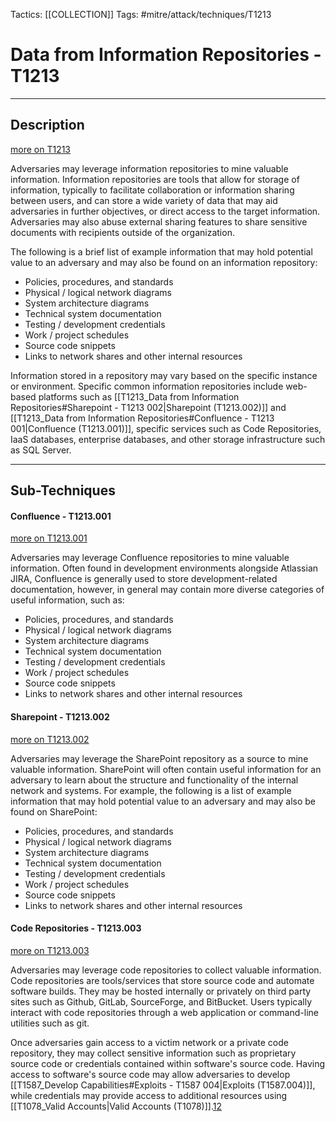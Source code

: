 Tactics: [[COLLECTION]]
Tags: #mitre/attack/techniques/T1213  

# Data from Information Repositories - T1213
---
## Description
[more on T1213](https://attack.mitre.org/techniques/T1213)

Adversaries may leverage information repositories to mine valuable information. Information repositories are tools that allow for storage of information, typically to facilitate collaboration or information sharing between users, and can store a wide variety of data that may aid adversaries in further objectives, or direct access to the target information. Adversaries may also abuse external sharing features to share sensitive documents with recipients outside of the organization.

The following is a brief list of example information that may hold potential value to an adversary and may also be found on an information repository:

-   Policies, procedures, and standards
-   Physical / logical network diagrams
-   System architecture diagrams
-   Technical system documentation
-   Testing / development credentials
-   Work / project schedules
-   Source code snippets
-   Links to network shares and other internal resources

Information stored in a repository may vary based on the specific instance or environment. Specific common information repositories include web-based platforms such as [[T1213_Data from Information Repositories#Sharepoint - T1213 002|Sharepoint (T1213.002)]] and [[T1213_Data from Information Repositories#Confluence - T1213 001|Confluence (T1213.001)]], specific services such as Code Repositories, IaaS databases, enterprise databases, and other storage infrastructure such as SQL Server.

---
## Sub-Techniques

#### Confluence - T1213.001
[more on T1213.001](https://attack.mitre.org/techniques/T1213/001)

Adversaries may leverage Confluence repositories to mine valuable information. Often found in development environments alongside Atlassian JIRA, Confluence is generally used to store development-related documentation, however, in general may contain more diverse categories of useful information, such as:

-   Policies, procedures, and standards
-   Physical / logical network diagrams
-   System architecture diagrams
-   Technical system documentation
-   Testing / development credentials
-   Work / project schedules
-   Source code snippets
-   Links to network shares and other internal resources

#### Sharepoint - T1213.002
[more on T1213.002](https://attack.mitre.org/techniques/T1213/002)

Adversaries may leverage the SharePoint repository as a source to mine valuable information. SharePoint will often contain useful information for an adversary to learn about the structure and functionality of the internal network and systems. For example, the following is a list of example information that may hold potential value to an adversary and may also be found on SharePoint:

-   Policies, procedures, and standards
-   Physical / logical network diagrams
-   System architecture diagrams
-   Technical system documentation
-   Testing / development credentials
-   Work / project schedules
-   Source code snippets
-   Links to network shares and other internal resources

#### Code Repositories - T1213.003
[more on T1213.003](https://attack.mitre.org/techniques/T1213/003)

Adversaries may leverage code repositories to collect valuable information. Code repositories are tools/services that store source code and automate software builds. They may be hosted internally or privately on third party sites such as Github, GitLab, SourceForge, and BitBucket. Users typically interact with code repositories through a web application or command-line utilities such as git.

Once adversaries gain access to a victim network or a private code repository, they may collect sensitive information such as proprietary source code or credentials contained within software's source code. Having access to software's source code may allow adversaries to develop [[T1587_Develop Capabilities#Exploits - T1587 004|Exploits (T1587.004)]], while credentials may provide access to additional resources using [[T1078_Valid Accounts|Valid Accounts (T1078)]].[1](https://www.wired.com/story/uber-paid-off-hackers-to-hide-a-57-million-user-data-breach/)[2](https://krebsonsecurity.com/2013/10/adobe-to-announce-source-code-customer-data-breach/)



